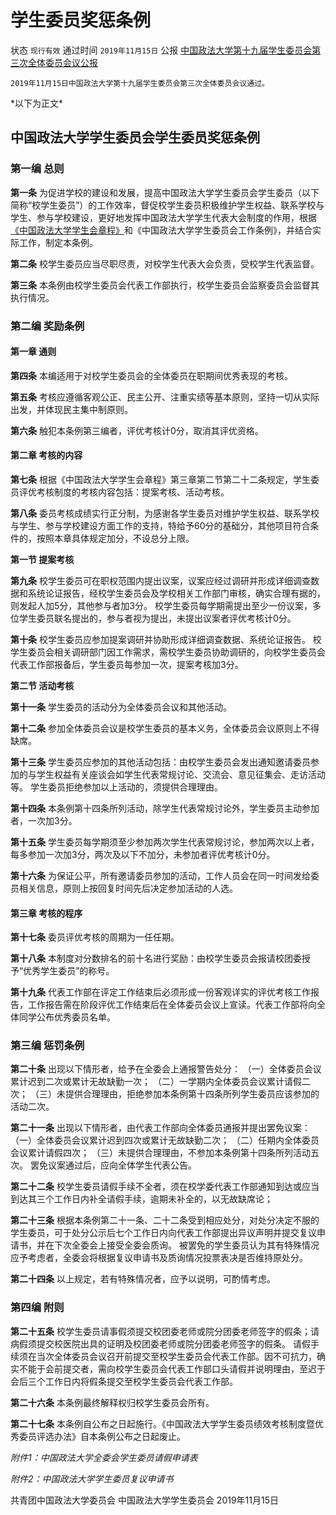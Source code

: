 # 学生委员奖惩条例

状态 `现行有效` 
通过时间 `2019年11月15日` 
公报 [中国政法大学第十九届学生委员会第三次全体委员会议公报](http://doc.rickylee.monster/web/#/4?page_id=48)

```text
2019年11月15日中国政法大学第十九届学生委员会第三次全体委员会议通过。
```

\*以下为正文\*

## 中国政法大学学生委员会学生委员奖惩条例

### 第一编 总则

**第一条** 为促进学校的建设和发展，提高中国政法大学学生委员会学生委员（以下简称“校学生委员”）的工作效率，督促校学生委员积极维护学生权益、联系学校与学生、参与学校建设，更好地发挥中国政法大学学生代表大会制度的作用，根据[《中国政法大学学生会章程》](http://doc.rickylee.monster/web/#/4?page_id=22)和《中国政法大学学生委员会工作条例》，并结合实际工作，制定本条例。

**第二条** 校学生委员应当尽职尽责，对校学生代表大会负责，受校学生代表监督。

**第三条** 本条例由校学生委员会代表工作部执行，校学生委员会监察委员会监督其执行情况。

### 第二编 奖励条例

#### 第一章 通则

**第四条** 本编适用于对校学生委员会的全体委员在职期间优秀表现的考核。

**第五条** 考核应遵循客观公正、民主公开、注重实绩等基本原则，坚持一切从实际出发，并体现民主集中制原则。

**第六条** 触犯本条例第三编者，评优考核计0分，取消其评优资格。

#### 第二章 考核的内容

**第七条** 根据《中国政法大学学生会章程》第三章第二节第二十二条规定，学生委员评优考核制度的考核内容包括：提案考核、活动考核。

**第八条** 委员考核成绩实行正分制，为感谢各学生委员对维护学生权益、联系学校与学生、参与学校建设方面工作的支持，特给予60分的基础分，其他项目符合条件的，按照本章具体规定加分，不设总分上限。

**第一节 提案考核**

**第九条** 校学生委员可在职权范围内提出议案，议案应经过调研并形成详细调查数据和系统论证报告，经校学生委员会及学校相关工作部门审核，确实合理有据的，则发起人加5分，其他参与者加3分。 校学生委员每学期需提出至少一份议案，多位学生委员联名提出的，参与者视为提出，未提出议案者评优考核计0分。

**第十条** 校学生委员应参加提案调研并协助形成详细调查数据、系统论证报告。 校学生委员会相关调研部门因工作需求，需校学生委员协助调研的，向校学生委员会代表工作部报备后，学生委员每参加一次，提案考核加3分。

**第二节 活动考核**

**第十一条** 学生委员的活动分为全体委员会议和其他活动。

**第十二条** 参加全体委员会议是校学生委员的基本义务，全体委员会议原则上不得缺席。

**第十三条** 学生委员应参加的其他活动包括：由校学生委员会发出通知邀请委员参加的与学生权益有关座谈会如学生代表常规讨论、交流会、意见征集会、走访活动等。 学生委员拒绝参加以上活动的，须提供合理理由。

**第十四条** 本条例第十四条所列活动，除学生代表常规讨论外，学生委员主动参加者，一次加3分。

**第十五条** 学生委员每学期须至少参加两次学生代表常规讨论，参加两次以上者，每多参加一次加3分，两次及以下不加分，未参加者评优考核计0分。

**第十六条** 为保证公平，所有邀请委员参加的活动，工作人员会在同一时间发给委员相关信息，原则上按回复时间先后决定参加活动的人选。

#### 第三章 考核的程序

**第十七条** 委员评优考核的周期为一任任期。

**第十八条** 本制度对分数排名的前十名进行奖励：由校学生委员会报请校团委授予“优秀学生委员”的称号。

**第十九条** 代表工作部在评定工作结束后必须形成一份客观详实的评优考核工作报告，工作报告需在阶段评优工作结束后在全体委员会议上宣读。代表工作部将向全体同学公布优秀委员名单。

### 第三编 惩罚条例

**第二十条** 出现以下情形者，给予在全委会上通报警告处分： （一）全体委员会议累计迟到二次或累计无故缺勤一次； （二）一学期内全体委员会议累计请假二次； （三）未提供合理理由，拒绝参加本条例第十四条所列学生委员应该参加的活动二次。

**第二十一条** 出现以下情形者，由代表工作部向全体委员通报并提出罢免议案： （一）全体委员会议累计迟到四次或累计无故缺勤二次； （二）任期内全体委员会议累计请假四次； （三）未提供合理理由，不参加本条例第十四条所列活动五次。 罢免议案通过后，应向全体学生代表公告。

**第二十二条** 校学生委员请假手续不全者，须在校学委代表工作部通知到达或应当到达其三个工作日内补全请假手续，逾期未补全的，以无故缺席论；

**第二十三条** 根据本条例第二十一条、二十二条受到相应处分，对处分决定不服的学生委员，可于处分公示后七个工作日内向代表工作部提出异议声明并提交复议申请书，并在下次全委会上接受全委会质询。 被罢免的学生委员认为其有特殊情况应予考虑者，全委会将根据复议申请书及质询情况投票表决是否维持原处分。

**第二十四条** 以上规定，若有特殊情况者，应予以说明，可酌情考虑。

### 第四编 附则

**第二十五条** 校学生委员请事假须提交校团委老师或院分团委老师签字的假条；请病假须提交校医院出具的证明及校团委老师或院分团委老师签字的假条。 请假手续须在当次全体委员会议召开前提交至校学生委员会代表工作部。因不可抗力，确实不能于会前提交者，需向校学生委员会代表工作部口头请假并说明理由，至迟于会后三个工作日内将假条提交至校学生委员会代表工作部。

**第二十六条** 本条例最终解释权归校学生委员会所有。

**第二十七条** 本条例自公布之日起施行。《中国政法大学学生委员绩效考核制度暨优秀委员评选办法》自本条例公布之日起废止。

_附件1：中国政法大学全委会学生委员请假申请表_

_附件2：中国政法大学学生委员复议申请书_

共青团中国政法大学委员会 中国政法大学学生委员会 2019年11月15日

